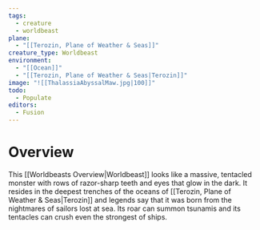 ```yaml
---
tags:
  - creature
  - worldbeast
plane:
  - "[[Terozin, Plane of Weather & Seas]]"
creature_type: Worldbeast
environment:
  - "[[Ocean]]"
  - "[[Terozin, Plane of Weather & Seas|Terozin]]"
image: "![[ThalassiaAbyssalMaw.jpg|100]]"
todo:
  - Populate
editors:
  - Fusion
---
```

# Overview
This [[Worldbeasts Overview|Worldbeast]] looks like a massive, tentacled monster with rows of razor-sharp teeth and eyes that glow in the dark. It resides in the deepest trenches of the oceans of [[Terozin, Plane of Weather & Seas|Terozin]] and legends say that it was born from the nightmares of sailors lost at sea. Its roar can summon tsunamis and its tentacles can crush even the strongest of ships.
